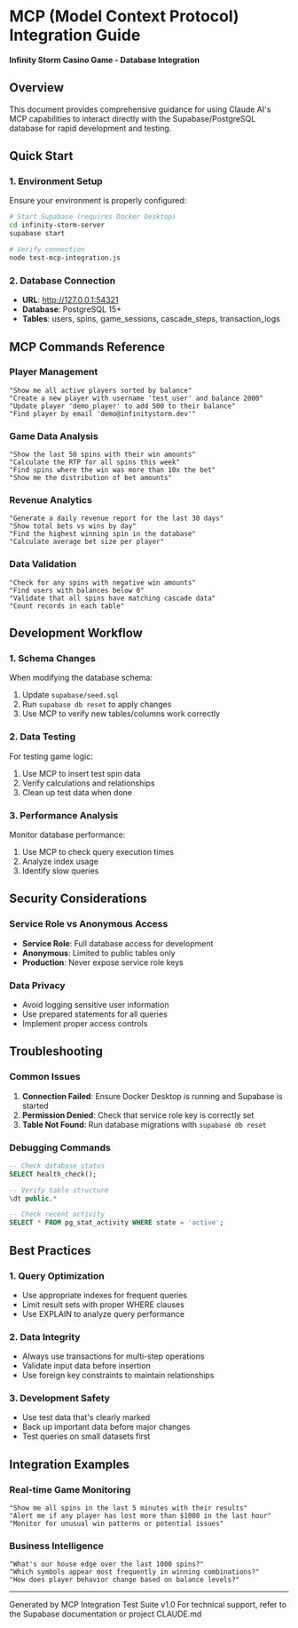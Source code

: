 # MCP (Model Context Protocol) Integration Guide
**Infinity Storm Casino Game - Database Integration**

## Overview
This document provides comprehensive guidance for using Claude AI's MCP capabilities to interact directly with the Supabase/PostgreSQL database for rapid development and testing.

## Quick Start

### 1. Environment Setup
Ensure your environment is properly configured:
```bash
# Start Supabase (requires Docker Desktop)
cd infinity-storm-server
supabase start

# Verify connection
node test-mcp-integration.js
```

### 2. Database Connection
- **URL**: http://127.0.0.1:54321
- **Database**: PostgreSQL 15+
- **Tables**: users, spins, game_sessions, cascade_steps, transaction_logs

## MCP Commands Reference

### Player Management
```
"Show me all active players sorted by balance"
"Create a new player with username 'test_user' and balance 2000"
"Update player 'demo_player' to add 500 to their balance"
"Find player by email 'demo@infinitystorm.dev'"
```

### Game Data Analysis
```
"Show the last 50 spins with their win amounts"
"Calculate the RTP for all spins this week"
"Find spins where the win was more than 10x the bet"
"Show me the distribution of bet amounts"
```

### Revenue Analytics
```
"Generate a daily revenue report for the last 30 days"
"Show total bets vs wins by day"
"Find the highest winning spin in the database"
"Calculate average bet size per player"
```

### Data Validation
```
"Check for any spins with negative win amounts"
"Find users with balances below 0"
"Validate that all spins have matching cascade data"
"Count records in each table"
```

## Development Workflow

### 1. Schema Changes
When modifying the database schema:
1. Update `supabase/seed.sql`
2. Run `supabase db reset` to apply changes
3. Use MCP to verify new tables/columns work correctly

### 2. Data Testing
For testing game logic:
1. Use MCP to insert test spin data
2. Verify calculations and relationships
3. Clean up test data when done

### 3. Performance Analysis
Monitor database performance:
1. Use MCP to check query execution times
2. Analyze index usage
3. Identify slow queries

## Security Considerations

### Service Role vs Anonymous Access
- **Service Role**: Full database access for development
- **Anonymous**: Limited to public tables only
- **Production**: Never expose service role keys

### Data Privacy
- Avoid logging sensitive user information
- Use prepared statements for all queries
- Implement proper access controls

## Troubleshooting

### Common Issues
1. **Connection Failed**: Ensure Docker Desktop is running and Supabase is started
2. **Permission Denied**: Check that service role key is correctly set
3. **Table Not Found**: Run database migrations with `supabase db reset`

### Debugging Commands
```sql
-- Check database status
SELECT health_check();

-- Verify table structure
\dt public.*

-- Check recent activity
SELECT * FROM pg_stat_activity WHERE state = 'active';
```

## Best Practices

### 1. Query Optimization
- Use appropriate indexes for frequent queries
- Limit result sets with proper WHERE clauses
- Use EXPLAIN to analyze query performance

### 2. Data Integrity
- Always use transactions for multi-step operations
- Validate input data before insertion
- Use foreign key constraints to maintain relationships

### 3. Development Safety
- Use test data that's clearly marked
- Back up important data before major changes
- Test queries on small datasets first

## Integration Examples

### Real-time Game Monitoring
```
"Show me all spins in the last 5 minutes with their results"
"Alert me if any player has lost more than $1000 in the last hour"
"Monitor for unusual win patterns or potential issues"
```

### Business Intelligence
```
"What's our house edge over the last 1000 spins?"
"Which symbols appear most frequently in winning combinations?"
"How does player behavior change based on balance levels?"
```

---
Generated by MCP Integration Test Suite v1.0
For technical support, refer to the Supabase documentation or project CLAUDE.md

